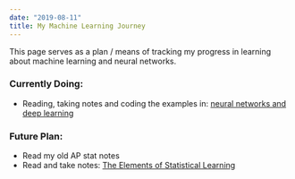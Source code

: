 ```yaml
---
date: "2019-08-11"
title: My Machine Learning Journey
---
```


This page serves as a plan / means of tracking my progress in learning about machine learning and neural networks.

### Currently Doing:
* Reading, taking notes and coding the examples in: [neural networks and deep learning](http://neuralnetworksanddeeplearning.com/chap3.html)

### Future Plan:
* Read my old AP stat notes
* Read and take notes: [The Elements of Statistical Learning](https://web.stanford.edu/~hastie/Papers/ESLII.pdf)

